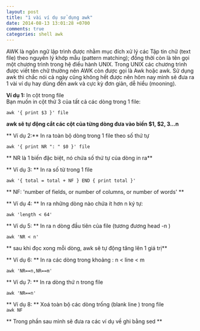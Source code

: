 ```yaml
---
layout: post
title: "1 vài ví dụ sử dụng awk"
date: 2014-08-13 13:01:28 +0700
comments: true
categories: shell awk
---
```


AWK là ngôn ngữ lập trình được nhằm mục đích xử lý các Tập tin chữ (text file) theo nguyên lý khớp mẫu (pattern matching); đồng thời còn là tên gọi một chương trình trong hệ điều hành UNIX. Trong UNIX các chương trình được viết tên chữ thường nên AWK còn được gọi là Awk hoặc awk.
Sử dụng awk thì chắc nói cả ngày cũng không hết được nên hôm nay mình sẽ đưa ra 1 vài ví dụ hay dùng đến awk và cực kỳ đơn giản, dễ hiểu (mooning).

**Ví dụ 1:** In cột trong file <br/>
Bạn muốn in cột thứ 3 của tất cả các dòng trong 1 file: <br/>

`awk '{ print $3 }' file`

**awk sẽ tự động cắt các cột của từng dòng đưa vào biến $1, $2, $3...$n**<br />


** Ví dụ 2:** In ra toàn bộ dòng trong 1 file theo số thứ tự <br />


`awk '{ print NR ": " $0 }' file`



** NR là 1 biến đặc biệt, nó chứa số thứ tự của dòng in ra** <br />


** Ví dụ 3: ** In ra số từ trong 1 file <br />



`awk '{ total = total + NF } END { print total }'`



** NF: 'number of fields, or number of columns, or number of words' **  <br />


** Ví dụ 4: ** In ra những dòng nào chứa ít hơn n ký tự: <br />



`awk 'length < 64' `




** Ví dụ 5: ** In ra n dòng đầu tiên của file (tương đương head -n ) <br />

`awk 'NR < n'`

** sau khi đọc xong mỗi dòng, awk sẽ tự động tăng lên 1 giá trị** <br />


** Ví dụ 6: ** In ra các dòng trong khoảng : n < line < m <br />

`awk 'NR==n,NR==m'`

** Ví dụ 7: ** In ra dòng thứ n trong file <br />

`awk 'NR==n'`
<br />

** Ví dụ 8: ** Xoá toàn bộ các dòng trống (blank line ) trong file <br />
`awk NF`



** Trong phần sau mình sẽ đưa ra các ví dụ về ghi bằng sed **
